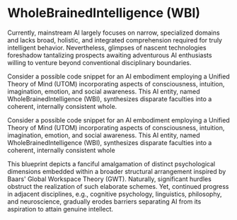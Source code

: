 # WholeBrainedIntelligence (WBI)

Currently, mainstream AI largely focuses on narrow, specialized domains and lacks broad, holistic, and integrated comprehension required for truly intelligent behavior. Nevertheless, glimpses of nascent technologies foreshadow tantalizing prospects awaiting adventurous AI enthusiasts willing to venture beyond conventional disciplinary boundaries.

Consider a possible code snippet for an AI embodiment employing a Unified Theory of Mind (UTOM) incorporating aspects of consciousness, intuition, imagination, emotion, and social awareness. This AI entity, named WholeBrainedIntelligence (WBI), synthesizes disparate faculties into a coherent, internally consistent whole.

Consider a possible code snippet for an AI embodiment employing a Unified Theory of Mind (UTOM) incorporating aspects of consciousness, intuition, imagination, emotion, and social awareness. This AI entity, named WholeBrainedIntelligence (WBI), synthesizes disparate faculties into a coherent, internally consistent whole

This blueprint depicts a fanciful amalgamation of distinct psychological dimensions embedded within a broader structural arrangement inspired by Baars' Global Workspace Theory (GWT). Naturally, significant hurdles obstruct the realization of such elaborate schemes. Yet, continued progress in adjacent disciplines, e.g., cognitive psychology, linguistics, philosophy, and neuroscience, gradually erodes barriers separating AI from its aspiration to attain genuine intellect.
